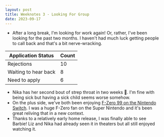 ```yaml
---
layout: post
title: Weeknotes 3 - Looking For Group
date: 2023-09-17
---
```

* After a long break, I'm looking for work again! Or, rather, I've been looking for the past two months. I haven't had much luck getting people to call back and that's a bit nerve-wracking.

| Application Status   | Count |
|----------------------|-------|
| Rejections           | 10     |
| Waiting to hear back | 8     |
| Need to apply        | 6     |

* Nika has her second bout of strep throat in two weeks 🙁. I'm fine with being
  sick but having a sick child seems worse somehow.
* On the plus side, we've both been enjoying
  [F-Zero 99 on the Nintendo Switch][fzero99]. I was a huge F-Zero fan on the
  Super Nintendo and it's been great reliving that in a new context.
* Thanks to a relatively early home release, I was finally able to see Barbie! Liz and Nika had already seen it in theaters but all still enjoyed watching it.

[fzero99]: https://www.nintendo.com/store/products/f-zero-99-switch/

